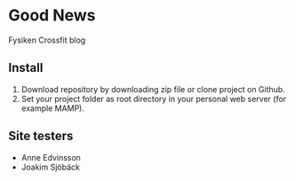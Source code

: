 # Good News
Fysiken Crossfit blog

## Install
1. Download repository by downloading zip file or clone project on Github.
2. Set your project folder as root directory in your personal web server (for example MAMP).

## Site testers
* Anne Edvinsson
* Joakim Sjöbäck
